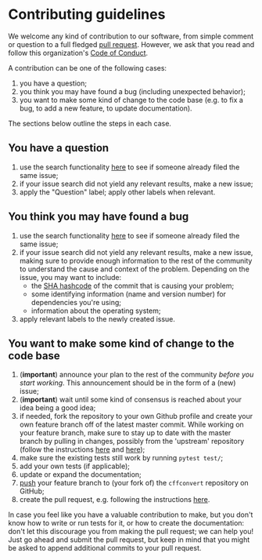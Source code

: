 # Contributing guidelines

We welcome any kind of contribution to our software, from simple comment or
question to a full fledged [pull
request](https://help.github.com/articles/about-pull-requests/). However, we ask
that you read and follow this organization's [Code of Conduct](https://github.com/citation-file-format/citation-file-format/blob/master/CODE_OF_CONDUCT.md).

A contribution can be one of the following cases:

1. you have a question;
1. you think you may have found a bug (including unexpected behavior);
1. you want to make some kind of change to the code base (e.g. to fix a bug, to add
   a new feature, to update documentation).

The sections below outline the steps in each case.

## You have a question

1. use the search functionality
   [here](https://github.com/citation-file-format/cffconvert/issues) to see if someone already filed the same issue;
2. if your issue search did not yield any relevant results, make a new issue;
3. apply the "Question" label; apply other labels when relevant.

## You think you may have found a bug

1. use the search functionality
   [here](https://github.com/citation-file-format/cffconvert/issues) to see if someone already filed the same issue;
2. if your issue search did not yield any relevant results, make a new issue,
   making sure to provide enough information to the rest of the community to
   understand the cause and context of the problem. Depending on the issue, you may
   want to include:
    - the [SHA
      hashcode](https://help.github.com/articles/autolinked-references-and-urls/#commit-shas)
      of the commit that is causing your problem;
    - some identifying information (name and version number) for dependencies you're
      using;
    - information about the operating system;
3. apply relevant labels to the newly created issue.

## You want to make some kind of change to the code base

1. (**important**) announce your plan to the rest of the community _before you
   start working_. This announcement should be in the form of a (new) issue;
2. (**important**) wait until some kind of consensus is reached about your idea
   being a good idea;
3. if needed, fork the repository to your own Github profile and create your own
   feature branch off of the latest master commit. While working on your feature
   branch, make sure to stay up to date with the master branch by pulling in changes, possibly from the 'upstream' repository (follow the instructions [here](https://help.github.com/articles/configuring-a-remote-for-a-fork/) and [here](https://help.github.com/articles/syncing-a-fork/));
4. make sure the existing tests still work by running `pytest test/`;
5. add your own tests (if applicable);
6. update or expand the documentation;
7. [push](http://rogerdudler.github.io/git-guide/) your feature branch to (your
   fork of) the ``cffconvert`` repository on GitHub;
8. create the pull request, e.g. following the instructions
   [here](https://help.github.com/articles/creating-a-pull-request/).

In case you feel like you have a valuable contribution to make, but you don't know
how to write or run tests for it, or how to create the documentation: don't
let this discourage you from making the pull request; we can help you! Just go
ahead and submit the pull request, but keep in mind that you might be asked to
append additional commits to your pull request.

